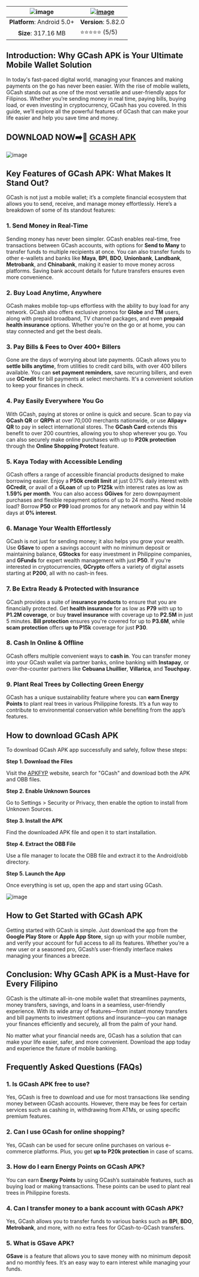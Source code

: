 | ![image](https://github.com/user-attachments/assets/c006cd9f-d492-435e-a24e-810a5bec6074) | [![image](https://github.com/user-attachments/assets/81d79523-e400-4053-8932-9a9ec6d4206c)](https://apkfyp.com/gcash.html)  |
|:-------------------------------------------------:|-----------------------|
| **Platform**: Android 5.0+                       | **Version**: 5.82.0     |
| **Size**: 317.16 MB                                  | ⭐⭐⭐⭐⭐ (5/5) |

## Introduction: Why GCash APK is Your Ultimate Mobile Wallet Solution

In today's fast-paced digital world, managing your finances and making payments on the go has never been easier. With the rise of mobile wallets, GCash stands out as one of the most versatile and user-friendly apps for Filipinos. Whether you’re sending money in real time, paying bills, buying load, or even investing in cryptocurrency, GCash has you covered. In this guide, we’ll explore all the powerful features of GCash that can make your life easier and help you save time and money.
## DOWNLOAD NOW➡️📱 [GCASH APK](https://apkfyp.com/gcash.html)

![image](https://github.com/user-attachments/assets/0314b46a-6adb-4204-a2a6-15906ce95679)

## Key Features of GCash APK: What Makes It Stand Out?

GCash is not just a mobile wallet; it’s a complete financial ecosystem that allows you to send, receive, and manage money effortlessly. Here’s a breakdown of some of its standout features:

### 1. **Send Money in Real-Time**

Sending money has never been simpler. GCash enables real-time, free transactions between GCash accounts, with options for **Send to Many** to transfer funds to multiple recipients at once. You can also transfer funds to other e-wallets and banks like **Maya**, **BPI**, **BDO**, **Unionbank**, **Landbank**, **Metrobank**, and **Chinabank**, making it easier to move money across platforms. Saving bank account details for future transfers ensures even more convenience.

### 2. **Buy Load Anytime, Anywhere**

GCash makes mobile top-ups effortless with the ability to buy load for any network. GCash also offers exclusive promos for **Globe** and **TM** users, along with prepaid broadband, TV channel packages, and even **prepaid health insurance** options. Whether you’re on the go or at home, you can stay connected and get the best deals.

### 3. **Pay Bills & Fees to Over 400+ Billers**

Gone are the days of worrying about late payments. GCash allows you to **settle bills anytime**, from utilities to credit card bills, with over 400 billers available. You can **set payment reminders**, save recurring billers, and even use **GCredit** for bill payments at select merchants. It's a convenient solution to keep your finances in check.

### 4. **Pay Easily Everywhere You Go**

With GCash, paying at stores or online is quick and secure. Scan to pay via **GCash QR** or **QRPh** at over 70,000 merchants nationwide, or use **Alipay+ QR** to pay in select international stores. The **GCash Card** extends this benefit to over 200 countries, allowing you to shop wherever you go. You can also securely make online purchases with up to **P20k protection** through the **Online Shopping Protect** feature.

### 5. **Kaya Today with Accessible Lending**

GCash offers a range of accessible financial products designed to make borrowing easier. Enjoy a **P50k credit limit** at just 0.17% daily interest with **GCredit**, or avail of a **GLoan** of up to **P125k** with interest rates as low as **1.59% per month**. You can also access **GGives** for zero downpayment purchases and flexible repayment options of up to 24 months. Need mobile load? Borrow **P50** or **P99** load promos for any network and pay within 14 days at **0% interest**.

### 6. **Manage Your Wealth Effortlessly**

GCash is not just for sending money; it also helps you grow your wealth. Use **GSave** to open a savings account with no minimum deposit or maintaining balance, **GStocks** for easy investment in Philippine companies, and **GFunds** for expert wealth management with just **P50**. If you're interested in cryptocurrencies, **GCrypto** offers a variety of digital assets starting at **P200**, all with no cash-in fees.

### 7. **Be Extra Ready & Protected with Insurance**

GCash provides a suite of **insurance products** to ensure that you are financially protected. Get **health insurance** for as low as **P79** with up to **P1.2M coverage**, or buy **travel insurance** with coverage up to **P2.5M** in just 5 minutes. **Bill protection** ensures you're covered for up to **P3.6M**, while **scam protection** offers **up to P15k** coverage for just **P30**.

### 8. **Cash In Online & Offline**

GCash offers multiple convenient ways to **cash in**. You can transfer money into your GCash wallet via partner banks, online banking with **Instapay**, or over-the-counter partners like **Cebuana Lhuillier**, **Villarica**, and **Touchpay**.

### 9. **Plant Real Trees by Collecting Green Energy**

GCash has a unique sustainability feature where you can **earn Energy Points** to plant real trees in various Philippine forests. It’s a fun way to contribute to environmental conservation while benefiting from the app’s features.

## How to download GCash APK
To download GCash APK app successfully and safely, follow these steps:

**Step 1. Download the Files**

Visit the [APKFYP](https://apkfyp.com/) website, search for "GCash" and download both the APK and OBB files.

**Step 2. Enable Unknown Sources**

Go to Settings > Security or Privacy, then enable the option to install from Unknown Sources.

**Step 3. Install the APK**

Find the downloaded APK file and open it to start installation.

**Step 4. Extract the OBB File**

Use a file manager to locate the OBB file and extract it to the Android/obb directory.

**Step 5. Launch the App**

Once everything is set up, open the app and start using GCash.

![image](https://github.com/user-attachments/assets/aa87a560-9c70-4c3c-8dab-0faa0e9388fb)

## How to Get Started with GCash APK

Getting started with GCash is simple. Just download the app from the **Google Play Store** or **Apple App Store**, sign up with your mobile number, and verify your account for full access to all its features. Whether you’re a new user or a seasoned pro, GCash’s user-friendly interface makes managing your finances a breeze.

## Conclusion: Why GCash APK is a Must-Have for Every Filipino

GCash is the ultimate all-in-one mobile wallet that streamlines payments, money transfers, savings, and loans in a seamless, user-friendly experience. With its wide array of features—from instant money transfers and bill payments to investment options and insurance—you can manage your finances efficiently and securely, all from the palm of your hand.

No matter what your financial needs are, GCash has a solution that can make your life easier, safer, and more convenient. Download the app today and experience the future of mobile banking.

## Frequently Asked Questions (FAQs)

### 1. **Is GCash APK free to use?**
Yes, GCash is free to download and use for most transactions like sending money between GCash accounts. However, there may be fees for certain services such as cashing in, withdrawing from ATMs, or using specific premium features.

### 2. **Can I use GCash for online shopping?**
Yes, GCash can be used for secure online purchases on various e-commerce platforms. Plus, you get **up to P20k protection** in case of scams.

### 3. **How do I earn Energy Points on GCash APK?**
You can earn **Energy Points** by using GCash’s sustainable features, such as buying load or making transactions. These points can be used to plant real trees in Philippine forests.

### 4. **Can I transfer money to a bank account with GCash APK?**
Yes, GCash allows you to transfer funds to various banks such as **BPI**, **BDO**, **Metrobank**, and more, with no extra fees for GCash-to-GCash transfers.

### 5. **What is GSave APK?**
**GSave** is a feature that allows you to save money with no minimum deposit and no monthly fees. It’s an easy way to earn interest while managing your funds.
